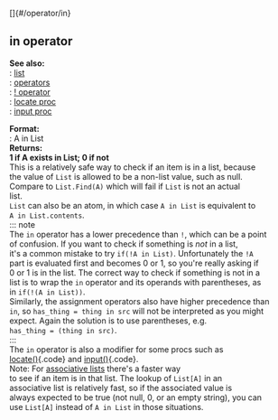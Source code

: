 []{#/operator/in}    
## in operator    
**See also:**    
:   [list](/ref/list/list.md)    
:   [operators](/ref/operator/operator.md)    
:   [! operator](/ref/operator/!/!.md)    
:   [locate proc](/ref/proc/locate/locate.md)    
:   [input proc](/ref/proc/input/input.md)    
<!-- -->    
**Format:**    
:   A in List    
**Returns:**    
**1 if A exists in List; 0 if not**    
This is a relatively safe way to check if an item is in a list, because    
the value of `List` is allowed to be a non-list value, such as null.    
Compare to `List.Find(A)` which will fail if `List` is not an actual    
list.    
`List` can also be an atom, in which case `A in List` is equivalent to    
`A in List.contents`.    
::: note    
The `in` operator has a lower precedence than `!`, which can be a point    
of confusion. If you want to check if something is *not* in a list,    
it\'s a common mistake to try `if(!A in List)`. Unfortunately the `!A`    
part is evaluated first and becomes 0 or 1, so you\'re really asking if    
0 or 1 is in the list. The correct way to check if something is not in a    
list is to wrap the `in` operator and its operands with parentheses, as    
in `if(!(A in List))`.    
Similarly, the assignment operators also have higher precedence than    
`in`, so `has_thing = thing in src` will not be interpreted as you might    
expect. Again the solution is to use parentheses, e.g.    
`has_thing = (thing in src)`.    
:::    
The `in` operator is also a modifier for some procs such as    
[locate()](/ref/proc/locate/locate.md){.code} and [input()](/ref/proc/input/input.md){.code}.    
Note: For [associative lists](/ref/list/associations/associations.md) there\'s a faster way    
to see if an item is in that list. The lookup of `List[A]` in an    
associative list is relatively fast, so if the associated value is    
always expected to be true (not null, 0, or an empty string), you can    
use `List[A]` instead of `A in List` in those situations.  